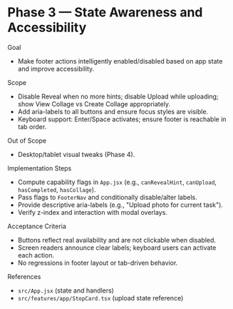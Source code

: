 # Phase 3 — State Awareness and Accessibility

Goal
- Make footer actions intelligently enabled/disabled based on app state and improve accessibility.

Scope
- Disable Reveal when no more hints; disable Upload while uploading; show View Collage vs Create Collage appropriately.
- Add aria-labels to all buttons and ensure focus styles are visible.
- Keyboard support: Enter/Space activates; ensure footer is reachable in tab order.

Out of Scope
- Desktop/tablet visual tweaks (Phase 4).

Implementation Steps
- Compute capability flags in `App.jsx` (e.g., `canRevealHint`, `canUpload`, `hasCompleted`, `hasCollage`).
- Pass flags to `FooterNav` and conditionally disable/alter labels.
- Provide descriptive aria-labels (e.g., "Upload photo for current task").
- Verify z-index and interaction with modal overlays.

Acceptance Criteria
- Buttons reflect real availability and are not clickable when disabled.
- Screen readers announce clear labels; keyboard users can activate each action.
- No regressions in footer layout or tab-driven behavior.

References
- `src/App.jsx` (state and handlers)
- `src/features/app/StopCard.tsx` (upload state reference)
